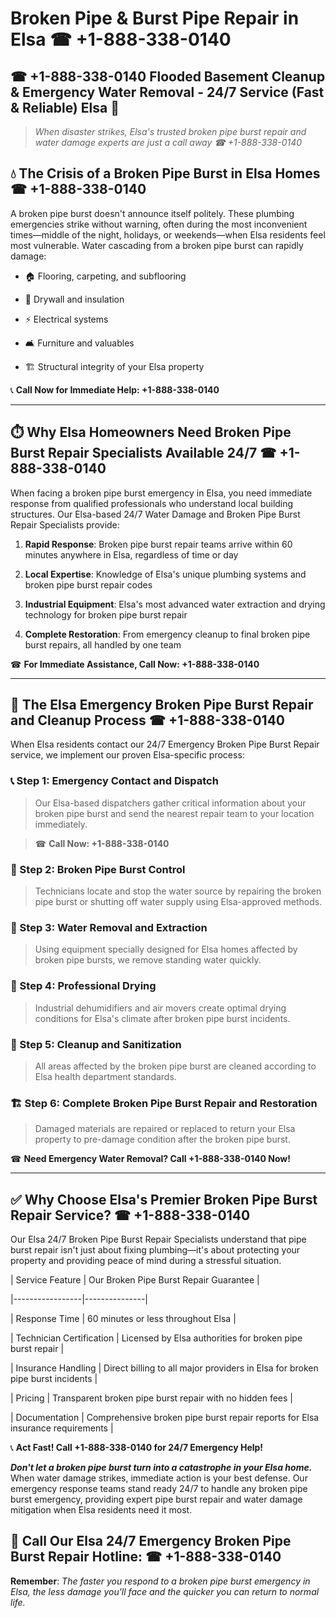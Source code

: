 # Broken Pipe & Burst Pipe Repair in Elsa ☎ +1-888-338-0140  
## ☎ +1-888-338-0140 Flooded Basement Cleanup & Emergency Water Removal - 24/7 Service (Fast & Reliable) Elsa 🚨  

> *When disaster strikes, Elsa's trusted broken pipe burst repair and water damage experts are just a call away ☎ +1-888-338-0140*  

## 💧 The Crisis of a Broken Pipe Burst in Elsa Homes ☎ +1-888-338-0140  

A broken pipe burst doesn't announce itself politely. These plumbing emergencies strike without warning, often during the most inconvenient times—middle of the night, holidays, or weekends—when Elsa residents feel most vulnerable. Water cascading from a broken pipe burst can rapidly damage:  

* 🏠 Flooring, carpeting, and subflooring  
* 🧱 Drywall and insulation  
* ⚡ Electrical systems  
* 🛋️ Furniture and valuables  
* 🏗️ Structural integrity of your Elsa property  

📞 **Call Now for Immediate Help: +1-888-338-0140**  

---  

## ⏱️ Why Elsa Homeowners Need Broken Pipe Burst Repair Specialists Available 24/7 ☎ +1-888-338-0140  

When facing a broken pipe burst emergency in Elsa, you need immediate response from qualified professionals who understand local building structures. Our Elsa-based 24/7 Water Damage and Broken Pipe Burst Repair Specialists provide:  

1. **Rapid Response**: Broken pipe burst repair teams arrive within 60 minutes anywhere in Elsa, regardless of time or day  
2. **Local Expertise**: Knowledge of Elsa's unique plumbing systems and broken pipe burst repair codes  
3. **Industrial Equipment**: Elsa's most advanced water extraction and drying technology for broken pipe burst repair  
4. **Complete Restoration**: From emergency cleanup to final broken pipe burst repairs, all handled by one team  

☎ **For Immediate Assistance, Call Now: +1-888-338-0140**  

---  

## 🔧 The Elsa Emergency Broken Pipe Burst Repair and Cleanup Process ☎ +1-888-338-0140  

When Elsa residents contact our 24/7 Emergency Broken Pipe Burst Repair service, we implement our proven Elsa-specific process:  

### 📞 Step 1: Emergency Contact and Dispatch  
> Our Elsa-based dispatchers gather critical information about your broken pipe burst and send the nearest repair team to your location immediately.  
> ☎ **Call Now: +1-888-338-0140**  

### 🚿 Step 2: Broken Pipe Burst Control  
> Technicians locate and stop the water source by repairing the broken pipe burst or shutting off water supply using Elsa-approved methods.  

### 🌊 Step 3: Water Removal and Extraction  
> Using equipment specially designed for Elsa homes affected by broken pipe bursts, we remove standing water quickly.  

### 💨 Step 4: Professional Drying  
> Industrial dehumidifiers and air movers create optimal drying conditions for Elsa's climate after broken pipe burst incidents.  

### 🧼 Step 5: Cleanup and Sanitization  
> All areas affected by the broken pipe burst are cleaned according to Elsa health department standards.  

### 🏗️ Step 6: Complete Broken Pipe Burst Repair and Restoration  
> Damaged materials are repaired or replaced to return your Elsa property to pre-damage condition after the broken pipe burst.  

☎ **Need Emergency Water Removal? Call +1-888-338-0140 Now!**  

---  

## ✅ Why Choose Elsa's Premier Broken Pipe Burst Repair Service? ☎ +1-888-338-0140  

Our Elsa 24/7 Broken Pipe Burst Repair Specialists understand that pipe burst repair isn't just about fixing plumbing—it's about protecting your property and providing peace of mind during a stressful situation.  

| Service Feature | Our Broken Pipe Burst Repair Guarantee |  
|-----------------|---------------|  
| Response Time | 60 minutes or less throughout Elsa |  
| Technician Certification | Licensed by Elsa authorities for broken pipe burst repair |  
| Insurance Handling | Direct billing to all major providers in Elsa for broken pipe burst incidents |  
| Pricing | Transparent broken pipe burst repair with no hidden fees |  
| Documentation | Comprehensive broken pipe burst repair reports for Elsa insurance requirements |  

📞 **Act Fast! Call +1-888-338-0140 for 24/7 Emergency Help!**  

***Don't let a broken pipe burst turn into a catastrophe in your Elsa home.*** When water damage strikes, immediate action is your best defense. Our emergency response teams stand ready 24/7 to handle any broken pipe burst emergency, providing expert pipe burst repair and water damage mitigation when Elsa residents need it most.  

## 📱 Call Our Elsa 24/7 Emergency Broken Pipe Burst Repair Hotline: ☎ +1-888-338-0140  

**Remember**: *The faster you respond to a broken pipe burst emergency in Elsa, the less damage you'll face and the quicker you can return to normal life.*